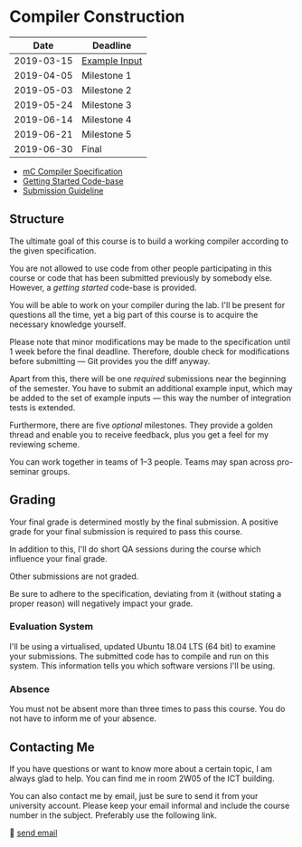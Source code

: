 # Compiler Construction

|    Date    |    Deadline     |
| ---------- | --------------- |
| 2019-03-15 | [Example Input] |
| 2019-04-05 | Milestone 1     |
| 2019-05-03 | Milestone 2     |
| 2019-05-24 | Milestone 3     |
| 2019-06-14 | Milestone 4     |
| 2019-06-21 | Milestone 5     |
| 2019-06-30 | Final           |

[Example Input]: example_input.md

- [mC Compiler Specification](specification.md)
- [Getting Started Code-base](https://git.uibk.ac.at/c7031162/mcc)
- [Submission Guideline](submission.md)

## Structure

The ultimate goal of this course is to build a working compiler according to the given specification.

You are not allowed to use code from other people participating in this course or code that has been submitted previously by somebody else.
However, a *getting started* code-base is provided.

You will be able to work on your compiler during the lab.
I'll be present for questions all the time, yet a big part of this course is to acquire the necessary knowledge yourself.

Please note that minor modifications may be made to the specification until 1 week before the final deadline.
Therefore, double check for modifications before submitting — Git provides you the diff anyway.

Apart from this, there will be one *required* submissions near the beginning of the semester.
You have to submit an additional example input, which may be added to the set of example inputs — this way the number of integration tests is extended.

Furthermore, there are five *optional* milestones.
They provide a golden thread and enable you to receive feedback, plus you get a feel for my reviewing scheme.

You can work together in teams of 1–3 people. Teams may span across pro-seminar groups.

## Grading

Your final grade is determined mostly by the final submission.
A positive grade for your final submission is required to pass this course.

In addition to this, I'll do short QA sessions during the course which influence your final grade.

Other submissions are not graded.

Be sure to adhere to the specification, deviating from it (without stating a proper reason) will negatively impact your grade.

### Evaluation System

I'll be using a virtualised, updated Ubuntu 18.04 LTS (64 bit) to examine your submissions.
The submitted code has to compile and run on this system.
This information tells you which software versions I'll be using.

### Absence

You must not be absent more than three times to pass this course.
You do not have to inform me of your absence.

## Contacting Me

If you have questions or want to know more about a certain topic, I am always glad to help.
You can find me in room 2W05 of the ICT building.

You can also contact me by email, just be sure to send it from your university account.
Please keep your email informal and include the course number in the subject.
Preferably use the following link.

📧 [send email](mailto:alexander.hirsch@uibk.ac.at?subject=703807%20-%20)
